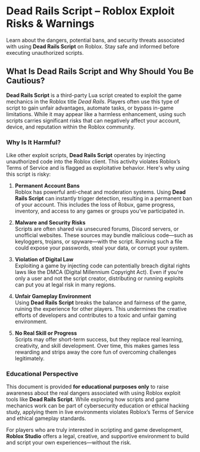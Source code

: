 # Dead Rails Script – Roblox Exploit Risks & Warnings

Learn about the dangers, potential bans, and security threats associated with using **Dead Rails Script** on Roblox. Stay safe and informed before executing unauthorized scripts.

## What Is Dead Rails Script and Why Should You Be Cautious?

**Dead Rails Script** is a third-party Lua script created to exploit the game mechanics in the Roblox title *Dead Rails*. Players often use this type of script to gain unfair advantages, automate tasks, or bypass in-game limitations. While it may appear like a harmless enhancement, using such scripts carries significant risks that can negatively affect your account, device, and reputation within the Roblox community.

### Why Is It Harmful?

Like other exploit scripts, **Dead Rails Script** operates by injecting unauthorized code into the Roblox client. This activity violates Roblox’s Terms of Service and is flagged as exploitative behavior. Here's why using this script is risky:

1. **Permanent Account Bans**  
   Roblox has powerful anti-cheat and moderation systems. Using **Dead Rails Script** can instantly trigger detection, resulting in a permanent ban of your account. This includes the loss of Robux, game progress, inventory, and access to any games or groups you’ve participated in.

2. **Malware and Security Risks**  
   Scripts are often shared via unsecured forums, Discord servers, or unofficial websites. These sources may bundle malicious code—such as keyloggers, trojans, or spyware—with the script. Running such a file could expose your passwords, steal your data, or corrupt your system.

3. **Violation of Digital Law**  
   Exploiting a game by injecting code can potentially breach digital rights laws like the DMCA (Digital Millennium Copyright Act). Even if you’re only a user and not the script creator, distributing or running exploits can put you at legal risk in many regions.

4. **Unfair Gameplay Environment**  
   Using **Dead Rails Script** breaks the balance and fairness of the game, ruining the experience for other players. This undermines the creative efforts of developers and contributes to a toxic and unfair gaming environment.

5. **No Real Skill or Progress**  
   Scripts may offer short-term success, but they replace real learning, creativity, and skill development. Over time, this makes games less rewarding and strips away the core fun of overcoming challenges legitimately.

### Educational Perspective

This document is provided **for educational purposes only** to raise awareness about the real dangers associated with using Roblox exploit tools like **Dead Rails Script**. While exploring how scripts and game mechanics work can be part of cybersecurity education or ethical hacking study, applying them in live environments violates Roblox’s Terms of Service and ethical gameplay standards.

For players who are truly interested in scripting and game development, **Roblox Studio** offers a legal, creative, and supportive environment to build and script your own experiences—without the risk.

